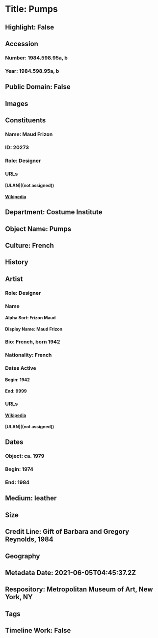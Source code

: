 # Title: Pumps
## Highlight: False
## Accession
### Number: 1984.598.95a, b
### Year: 1984.598.95a, b
## Public Domain: False
## Images
## Constituents
### Name: Maud Frizon
### ID: 20273
### Role: Designer
### URLs
#### [ULAN]((not assigned))
#### [Wikipedia](https://www.wikidata.org/wiki/Q6792222)
## Department: Costume Institute
## Object Name: Pumps
## Culture: French
## History
## Artist
### Role: Designer
### Name
#### Alpha Sort: Frizon Maud
#### Display Name: Maud Frizon
### Bio: French, born 1942
### Nationality: French
### Dates Active
#### Begin: 1942
#### End: 9999
### URLs
#### [Wikipedia](https://www.wikidata.org/wiki/Q6792222)
#### [ULAN]((not assigned))
## Dates
### Object: ca. 1979
### Begin: 1974
### End: 1984
## Medium: leather
## Size
## Credit Line: Gift of Barbara and Gregory Reynolds, 1984
## Geography
## Metadata Date: 2021-06-05T04:45:37.2Z
## Respository: Metropolitan Museum of Art, New York, NY
## Tags
## Timeline Work: False
